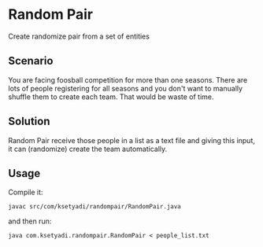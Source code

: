 Random Pair
===========
Create randomize pair from a set of entities

Scenario
--------
You are facing foosball competition for more than one seasons. There are lots of people registering for all seasons and you don't want to manually shuffle them to create each team. That would be waste of time.

Solution
--------
Random Pair receive those people in a list as a text file and giving this input, it can (randomize) create the team automatically.

Usage
-----
Compile it:

	javac src/com/ksetyadi/randompair/RandomPair.java
	
and then run:

	java com.ksetyadi.randompair.RandomPair < people_list.txt